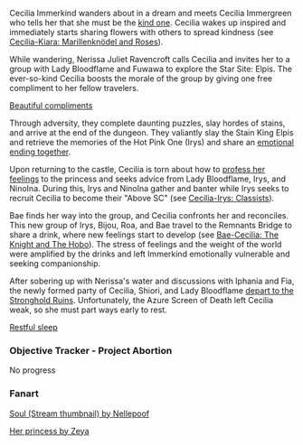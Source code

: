 Cecilia Immerkind wanders about in a dream and meets Cecilia Immergreen who tells her that she must be the [kind one](https://www.youtube.com/live/48HSA_GcOZ0?si=BmXYwLW7t-EgDrVB&t=627). Cecilia wakes up inspired and immediately starts sharing flowers with others to spread kindness (see [Cecilia-Kiara: Marillenknödel and Roses](#edge:cecilia-kiara)).

While wandering, Nerissa Juliet Ravencroft calls Cecilia and invites her to a group with Lady Bloodflame and Fuwawa to explore the Star Site: Elpis. The ever-so-kind Cecilia boosts the morale of the group by giving one free compliment to her fellow travelers.

[Beautiful compliments](#embed:https://www.youtube.com/live/48HSA_GcOZ0?si=m0OdMzJIttFapJqP)

Through adversity, they complete daunting puzzles, slay hordes of stains, and arrive at the end of the dungeon. They valiantly slay the Stain King Elpis and retrieve the memories of the Hot Pink One (Irys) and share an [emotional ending together](https://www.youtube.com/live/48HSA_GcOZ0?si=72AIHtOd67m6mOTT&t=6367).

Upon returning to the castle, Cecilia is torn about how to [profess her feelings](https://www.youtube.com/watch?v=48HSA_GcOZ0&t=6610s) to the princess and seeks advice from Lady Bloodflame, Irys, and NinoIna. During this, Irys and NinoIna gather and banter while Irys seeks to recruit Cecilia to become their "Above SC" (see [Cecilia-Irys: Classists](#edge:cecilia-irys)). 

Bae finds her way into the group, and Cecilia confronts her and reconciles. This new group of Irys, Bijou, Roa, and Bae travel to the Remnants Bridge to share a drink, where new feelings start to develop (see [Bae-Cecilia: The Knight and The Hobo](#edge:cecilia-bae)). The stress of feelings and the weight of the world were amplified by the drinks and left Immerkind emotionally vulnerable and seeking companionship.

After sobering up with Nerissa's water and discussions with Iphania and Fia, the newly formed party of Cecilia, Shiori, and Lady Bloodflame [depart to the Stronghold Ruins](https://www.youtube.com/live/48HSA_GcOZ0?si=d7A8Eeu8Mggd-qH5&t=10381). Unfortunately, the Azure Screen of Death left Cecilia weak, so she must part ways early to rest. 

[Restful sleep](#embed:https://www.youtube.com/live/48HSA_GcOZ0?si=T199bfN1vhes8XhF&t=10944)

### Objective Tracker - Project Abortion
No progress

### Fanart
[Soul (Stream thumbnail) by Nellepoof](https://x.com/nellepoof/status/1896555698835841279)

[Her princess by Zeya](https://x.com/NOminishki/status/1919330292319277410)